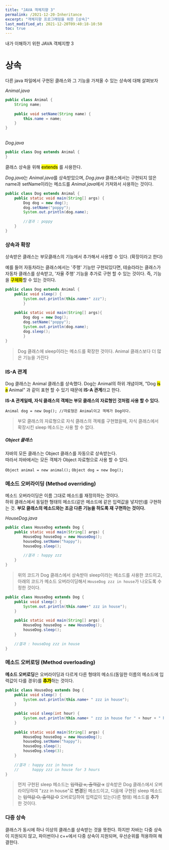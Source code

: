 ```yaml
---
title: "JAVA 객체지향 3"
permalink: /2021-12-20-Inheritance
excerpt: "객체지향 프로그래밍을 위한 [상속]"
last_modified_at: 2021-12-20T09:40:18-10:50
toc: true
---
```

내가 이해하기 위한 JAVA 객체지향 3
# 상속

다른 java 파일에서 구현된 클래스와 그 기능을 가져올 수 있는 상속에 대해 살펴보자

*Animal.java*

```java
public class Animal {
	String name;
	
	public void setName(String name) {
		this.name = name;
	}
}
```

<br/>*Dog.java*
```java
public class Dog extends Animal {
}
```

클래스 상속을 위해 <mark>extends</mark> 를 사용한다.

*Dog.java*는 *Animal.java*를 상속받았으며, *Dog.java* 클래스에서는 구현되지 않은 name과 setName이라는 메소드를 *Animal.java*에서 가져와서 사용하는 것이다.

```java
public class Dog extends Animal {
	public static void main(String[] args) {
		Dog dog = new dog();
		dog.setName("poppy");
		System.out.println(dog.name);
		
		//결과 : poppy
	}
}
```
### 상속과 확장
상속받은 클래스는 부모클래스의 기능에서 추가해서 사용할 수 있다. (확장이라고 한다)

예를 들어 자동차라는 클래스에서는 '주행' 기능만 구현되있다면, 테슬라라는 클래스가 자동차 클래스를 상속받고, '자율 주행' 기능을 추가로 구현 할 수 있는 것이다.
즉, 기능을 <mark>구체화</mark>할 수 있는 것이다.

```java
public class Dog extends Animal {
	public void sleep() {
		System.out.println(this.name+" zzz");
		}
	
	public static void main(String[] args){
		Dog dog = new Dog();
		dog.setName("poppy");
		System.out.println(dog.name);
		dog.sleep();
		}
}
```

> Dog 클래스에 sleep이라는 메소드를 확장한 것이다. Animal 클래스보다 더 많은 기능을 가진다

### IS-A 관계
Dog 클래스는 Animal 클래스를 상속했다. Dog는 Animal의 하위 개념이며, "Dog <mark>is  a</mark> Animal" 과 같이 표현 할 수 있기 때문에 **IS-A 관계**라고 한다.

**IS-A 관계일때, 자식 클래스의 객체는 부모 클래스의 자료형인 것처럼 사용 할 수 있다.**

`Animal dog = new Dog(); //자료형은 Animal이고 객체가 Dog이다.`

> 부모 클래스의 자료형으로 자식 클래스의 객체를 구현했을때, 자식 클래스에서 확장시킨 sleep 메소드는 사용 할 수 없다.

##### Object 클래스
자바의 모든 클래스는 Object 클래스를 자동으로 상속받는다.<br/>
따라서 자바에서는 모든 객체가 Object 자료형으로 사용 할 수 있다.

`Object animal = new animal();`
`Object dog = new Dog();`

### 메소드 오버라이딩 (Method overriding)

메소드 오버라이딩은 이름 그대로 메소드를 재정의하는 것이다.<br/>
하위 클래스에서 동일한 형태의 메소드(같은 메소드에 같은 입력값을 넣지만)를 구현하는 것. **부모 클래스의 메소드와는 조금 다른 기능을 하도록 재 구현하는 것이다.**

*HouseDog.java*

```java
public class HouseDog extends Dog {
	public static void main(String[] args) {
		HouseDog houseDog = new HouseDog();
		houseDog.setName("happy");
		houseDog.sleep();
		
		//결과 : happy zzz
	}
}
```

> 위의 코드가 Dog 클래스에서 상속받아 sleep이라는 메소드를 사용한 코드이고, 아래의 코드가 메소드 오버라이딩해서 `HouseDog zzz in house`가 나오도록 수정한 것이다.

```java
public class HouseDog extends Dog {
	public void sleep() {
		System.out.println(this.name+" zzz in house");
	}
	
	public static void main(String[] args) {
		HouseDog houseDog = new HouseDog();
		houseDog.sleep();
	}
	
	//결과 : houseDog zzz in house
}
```

### 메소드 오버로딩 (Method overloading)
**메소드 오버로딩**은 오버라이딩과 다르게 다른 형태의 메소드(동일한 이름의 메소드에 입력값이 다를 경우)를 <mark>**추가**</mark>하는 것이다.

```java 
public class HouseDog extends Dog {
	public void sleep() {
		System.out.println(this.name+ " zzz in house");
	}
	
	public void sleep(int hour) {
		System.out.println(this.name+ " zzz in house for " + hour + " hours");
	}
	
	public static void main(String[] args) {
		HouseDog houseDog = new HouseDog();
		houseDog.setName("happy");
		houseDog.sleep();
		houseDog.sleep(3);
	}
	
	//결과 : happy zzz in house
	//		happy zzz in house for 3 hours
}
```

> 먼저 구현된 sleep 메소드는 ~~입력값 x, 출력값 x~~ 상속받은 Dog 클래스에서 오버라이딩하여 "zzz in house"로 **변경**된 메소드이고,
> 다음에 구현된 sleep 메소드는 ~~입력값 O, 출력값 O~~ 오버로딩하여 입력값이 있는(다른 형태) 메소드를 **추가** 한 것이다.

### 다중 상속

클래스가 동시에 하나 이상의 클래스를 상속받는 것을 뜻한다.
하지만 자바는 다중 상속이 지원되지 않고, 파이썬이나 c++에서 다중 상속이 지원되며, 우선순위를 적용하여 해결한다.